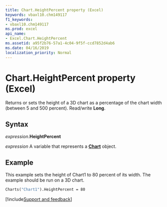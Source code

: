 ```yaml
---
title: Chart.HeightPercent property (Excel)
keywords: vbaxl10.chm149117
f1_keywords:
- vbaxl10.chm149117
ms.prod: excel
api_name:
- Excel.Chart.HeightPercent
ms.assetid: a95f2b76-57a1-4c04-9f5f-ccd7852d4ab6
ms.date: 04/16/2019
localization_priority: Normal
---
```



# Chart.HeightPercent property (Excel)

Returns or sets the height of a 3D chart as a percentage of the chart width (between 5 and 500 percent). Read/write **Long**.


## Syntax

_expression_.**HeightPercent**

_expression_ A variable that represents a **[Chart](Excel.Chart(object).md)** object.


## Example

This example sets the height of Chart1 to 80 percent of its width. The example should be run on a 3D chart.

```vb
Charts("Chart1").HeightPercent = 80
```



[!include[Support and feedback](~/includes/feedback-boilerplate.md)]